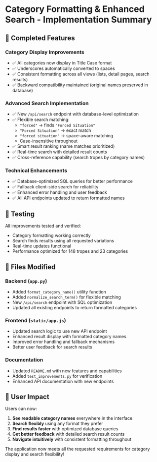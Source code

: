 # Category Formatting & Enhanced Search - Implementation Summary

## 🎯 Completed Features

### Category Display Improvements
- ✅ All categories now display in Title Case format
- ✅ Underscores automatically converted to spaces  
- ✅ Consistent formatting across all views (lists, detail pages, search results)
- ✅ Backward compatibility maintained (original names preserved in database)

### Advanced Search Implementation
- ✅ New `/api/search` endpoint with database-level optimization
- ✅ Flexible search matching:
  - `"forced"` → finds `"Forced Situation"`
  - `"Forced Situation"` → exact match
  - `"forced situation"` → space-aware matching
  - Case-insensitive throughout
- ✅ Smart result ranking (name matches prioritized)
- ✅ Real-time search with detailed result counts
- ✅ Cross-reference capability (search tropes by category names)

### Technical Enhancements
- ✅ Database-optimized SQL queries for better performance
- ✅ Fallback client-side search for reliability
- ✅ Enhanced error handling and user feedback
- ✅ All API endpoints updated to return formatted names

## 🧪 Testing

All improvements tested and verified:
- Category formatting working correctly
- Search finds results using all requested variations
- Real-time updates functional
- Performance optimized for 148 tropes and 23 categories

## 📝 Files Modified

### Backend (`app.py`)
- Added `format_category_name()` utility function
- Added `normalize_search_term()` for flexible matching
- New `/api/search` endpoint with SQL optimization
- Updated all existing endpoints to return formatted categories

### Frontend (`static/app.js`)
- Updated search logic to use new API endpoint
- Enhanced result display with formatted category names
- Improved error handling and fallback mechanisms
- Better user feedback for search results

### Documentation
- Updated `README.md` with new features and capabilities
- Added `test_improvements.py` for verification
- Enhanced API documentation with new endpoints

## 🎉 User Impact

Users can now:
1. **See readable category names** everywhere in the interface
2. **Search flexibly** using any format they prefer
3. **Find results faster** with optimized database queries  
4. **Get better feedback** with detailed search result counts
5. **Navigate intuitively** with consistent formatting throughout

The application now meets all the requested requirements for category display and search flexibility!
